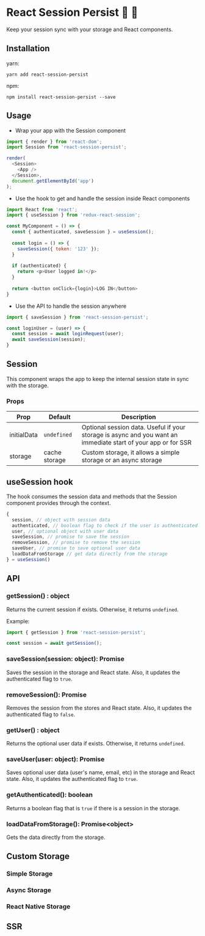 # React Session Persist :key: :floppy_disk:

Keep your session sync with your storage and React components.

## Installation
yarn:

`yarn add react-session-persist`

npm:

`npm install react-session-persist --save`


## Usage

- Wrap your app with the Session component
```javascript
import { render } from 'react-dom';
import Session from 'react-session-persist';

render(
  <Session>
    <App />
  </Session>,
  document.getElementById('app')
);
```
- Use the hook to get and handle the session inside React components
```javascript
import React from 'react';
import { useSession } from 'redux-react-session';

const MyComponent = () => {
  const { authenticated, saveSession } = useSession();
  
  const login = () => {
    saveSession({ token: '123' });
  }
  
  if (authenticated) {
    return <p>User logged in!</p>
  }
  
  return <button onClick={login}>LOG IN</button>
}
```
- Use the API to handle the session anywhere
```javascript
import { saveSession } from 'react-session-persist';

const loginUser = (user) => {
  const session = await loginRequest(user);
  await saveSession(session);
}
```

## Session
This component wraps the app to keep the internal session state in sync with the storage.

### Props
| Prop  | Default | Description |
| ------------- | -------------- | ------------- |
| initialData | `undefined` | Optional session data. Useful if your storage is async and you want an immediate start of your app or for SSR |
| storage | cache storage | Custom storage, it allows a simple storage or an async storage |


## useSession hook
The hook consumes the session data and methods that the Session component provides through the context.

```javascript
{
  session, // object with session data
  authenticated, // boolean flag to check if the user is authenticated
  user, // optional object with user data
  saveSession, // promise to save the session
  removeSession, // promise to remove the session
  saveUser, // promise to save optional user data
  loadDataFromStorage // get data directly from the storage
} = useSession()
```

## API
### getSession() : object
Returns the current session if exists. Otherwise, it returns `undefined`.

Example:
```javascript
import { getSession } from 'react-session-persist';

const session = await getSession();
```

### saveSession(session: object): Promise
Saves the session in the storage and React state. Also, it updates the authenticated flag to `true`.

### removeSession(): Promise
Removes the session from the stores and React state. Also, it updates the authenticated flag to `false`.

### getUser() : object
Returns the optional user data if exists. Otherwise, it returns `undefined`.

### saveUser(user: object): Promise
Saves optional user data (user's name, email, etc) in the storage and React state. Also, it updates the authenticated flag to `true`.

### getAuthenticated(): boolean
Returns a boolean flag that is `true` if there is a session in the storage.

### loadDataFromStorage(): Promise\<object\>
Gets the data directly from the storage.

## Custom Storage
### Simple Storage
### Async Storage
### React Native Storage

## SSR
